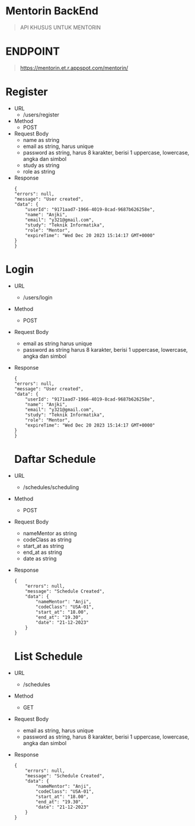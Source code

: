 # Mentorin BackEnd 
> API KHUSUS UNTUK MENTORIN 

# ENDPOINT
> https://mentorin.et.r.appspot.com/mentorin/

# Register
- URL
    - /users/register
- Method
    - POST
- Request Body
    - name as string
    - email as string, harus unique
    - password as string, harus 8 karakter, berisi 1 uppercase, lowercase, angka dan simbol
    - study as string
    - role as string
- Response
    ```
    {
    "errors": null,
    "message": "User created",
    "data": {
        "userId": "9171aad7-1966-4019-8cad-9687b626258e",
        "name": "Anjki",
        "email": "y321@gmail.com",
        "study": "Teknik Informatika",
        "role": "Mentor",
        "expireTime": "Wed Dec 20 2023 15:14:17 GMT+0000"
    }
  }
    ```
# Login
- URL
    - /users/login
- Method
    - POST
- Request Body
    - email as string harus unique
    - password as string harus 8 karakter, berisi 1 uppercase, lowercase, angka dan simbol
- Response
    ```
    {
    "errors": null,
    "message": "User created",
    "data": {
        "userId": "9171aad7-1966-4019-8cad-9687b626258e",
        "name": "Anjki",
        "email": "y321@gmail.com",
        "study": "Teknik Informatika",
        "role": "Mentor",
        "expireTime": "Wed Dec 20 2023 15:14:17 GMT+0000"
    }
  }
    ```

  # Daftar Schedule
- URL
    - /schedules/scheduling
- Method
    - POST
- Request Body
   - nameMentor as string
   - codeClass as string
   - start_at as string
   - end_at as string
   - date as string
  
- Response
    ```
    {
        "errors": null,
        "message": "Schedule Created",
        "data": {
            "nameMentor": "Anji",
            "codeClass": "USA-01",
            "start_at": "18.00",
            "end_at": "19.30",
            "date": "21-12-2023"
        }
    }   
    ```


  # List Schedule
- URL
    - /schedules
- Method
    - GET
- Request Body
    - email as string, harus unique
    - password as string, harus 8 karakter, berisi 1 uppercase, lowercase, angka dan simbol
- Response
    ```
    {
        "errors": null,
        "message": "Schedule Created",
        "data": {
            "nameMentor": "Anji",
            "codeClass": "USA-01",
            "start_at": "18.00",
            "end_at": "19.30",
            "date": "21-12-2023"
        }
    }   
    ```

    


